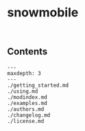 # snowmobile
```{include} /badges.md
```
```{include} /description.md
```

## Contents
```{toctree}
---
maxdepth: 3
---
./getting_started.md
./using.md
./modindex.md
./examples.md
./authors.md
./changelog.md
./license.md
```
